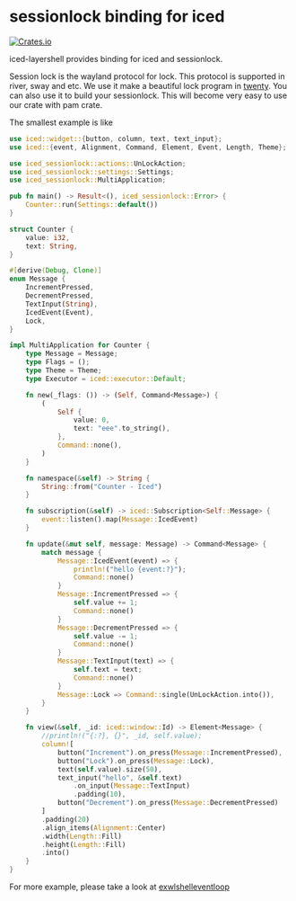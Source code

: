 # sessionlock binding for iced

[![Crates.io](https://img.shields.io/crates/v/iced-sessionlock.svg)](https://crates.io/crates/iced-sessionlock)

iced-layershell provides binding for iced and sessionlock.

Session lock is the wayland protocol for lock. This protocol is supported in river, sway and etc. We use it make a beautiful lock program in [twenty](https://github.com/waycrate/twenty). You can also use it to build your sessionlock. This will become very easy to use our crate with pam crate.

The smallest example is like

```rust
use iced::widget::{button, column, text, text_input};
use iced::{event, Alignment, Command, Element, Event, Length, Theme};

use iced_sessionlock::actions::UnLockAction;
use iced_sessionlock::settings::Settings;
use iced_sessionlock::MultiApplication;

pub fn main() -> Result<(), iced_sessionlock::Error> {
    Counter::run(Settings::default())
}

struct Counter {
    value: i32,
    text: String,
}

#[derive(Debug, Clone)]
enum Message {
    IncrementPressed,
    DecrementPressed,
    TextInput(String),
    IcedEvent(Event),
    Lock,
}

impl MultiApplication for Counter {
    type Message = Message;
    type Flags = ();
    type Theme = Theme;
    type Executor = iced::executor::Default;

    fn new(_flags: ()) -> (Self, Command<Message>) {
        (
            Self {
                value: 0,
                text: "eee".to_string(),
            },
            Command::none(),
        )
    }

    fn namespace(&self) -> String {
        String::from("Counter - Iced")
    }

    fn subscription(&self) -> iced::Subscription<Self::Message> {
        event::listen().map(Message::IcedEvent)
    }

    fn update(&mut self, message: Message) -> Command<Message> {
        match message {
            Message::IcedEvent(event) => {
                println!("hello {event:?}");
                Command::none()
            }
            Message::IncrementPressed => {
                self.value += 1;
                Command::none()
            }
            Message::DecrementPressed => {
                self.value -= 1;
                Command::none()
            }
            Message::TextInput(text) => {
                self.text = text;
                Command::none()
            }
            Message::Lock => Command::single(UnLockAction.into()),
        }
    }

    fn view(&self, _id: iced::window::Id) -> Element<Message> {
        //println!("{:?}, {}", _id, self.value);
        column![
            button("Increment").on_press(Message::IncrementPressed),
            button("Lock").on_press(Message::Lock),
            text(self.value).size(50),
            text_input("hello", &self.text)
                .on_input(Message::TextInput)
                .padding(10),
            button("Decrement").on_press(Message::DecrementPressed)
        ]
        .padding(20)
        .align_items(Alignment::Center)
        .width(Length::Fill)
        .height(Length::Fill)
        .into()
    }
}

```

For more example, please take a look at [exwlshelleventloop](https://github.com/waycrate/exwlshelleventloop)

